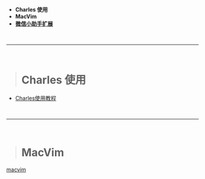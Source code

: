 
- **Charles 使用**
- **MacVim**
- [**微信小助手扩展**](https://github.com/harleyGit/WeChatExtension-ForMac)




<br/>

***
<br/>

># Charles 使用

*	[Charles使用教程](https://www.jianshu.com/p/633ac6221028)




<br/>

***
<br/>


># MacVim
[macvim](https://www.jianshu.com/p/923aec861af3)